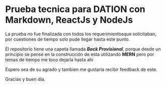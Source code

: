 # Prueba tecnica para DATION con Markdown, ReactJs y NodeJs

La prueba no fue finalizada con todos los requerimientosque solicitaban, por cuestiones de tiempo solo pude llegar hasta este punto.

El repositorio tiene una capeta llamada _**Back Provisional**_, porque desde un principio se pense en la construcción de esta utilizando **MERN** pero por temas de tiempo me toco dejarla hasta ahí

Espero sea de su agrado y tambien me gustaria recibir feedback de este.

Gracias y buen día.
